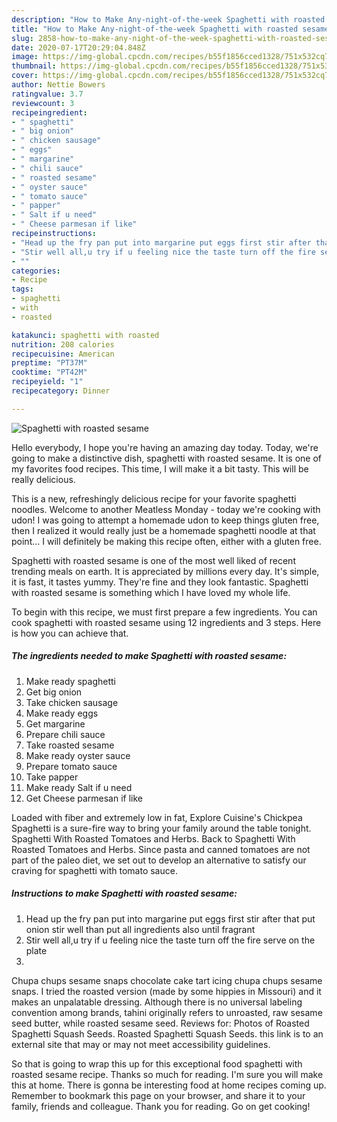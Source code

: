 ```yaml
---
description: "How to Make Any-night-of-the-week Spaghetti with roasted sesame"
title: "How to Make Any-night-of-the-week Spaghetti with roasted sesame"
slug: 2858-how-to-make-any-night-of-the-week-spaghetti-with-roasted-sesame
date: 2020-07-17T20:29:04.848Z
image: https://img-global.cpcdn.com/recipes/b55f1856cced1328/751x532cq70/spaghetti-with-roasted-sesame-recipe-main-photo.jpg
thumbnail: https://img-global.cpcdn.com/recipes/b55f1856cced1328/751x532cq70/spaghetti-with-roasted-sesame-recipe-main-photo.jpg
cover: https://img-global.cpcdn.com/recipes/b55f1856cced1328/751x532cq70/spaghetti-with-roasted-sesame-recipe-main-photo.jpg
author: Nettie Bowers
ratingvalue: 3.7
reviewcount: 3
recipeingredient:
- " spaghetti"
- " big onion"
- " chicken sausage"
- " eggs"
- " margarine"
- " chili sauce"
- " roasted sesame"
- " oyster sauce"
- " tomato sauce"
- " papper"
- " Salt if u need"
- " Cheese parmesan if like"
recipeinstructions:
- "Head up the fry pan put into margarine put eggs first stir after that put onion stir well than put all ingredients also until fragrant"
- "Stir well all,u try if u feeling nice the taste turn off the fire serve on the plate"
- ""
categories:
- Recipe
tags:
- spaghetti
- with
- roasted

katakunci: spaghetti with roasted 
nutrition: 208 calories
recipecuisine: American
preptime: "PT37M"
cooktime: "PT42M"
recipeyield: "1"
recipecategory: Dinner

---
```



![Spaghetti with roasted sesame](https://img-global.cpcdn.com/recipes/b55f1856cced1328/751x532cq70/spaghetti-with-roasted-sesame-recipe-main-photo.jpg)

Hello everybody, I hope you're having an amazing day today. Today, we're going to make a distinctive dish, spaghetti with roasted sesame. It is one of my favorites food recipes. This time, I will make it a bit tasty. This will be really delicious.

This is a new, refreshingly delicious recipe for your favorite spaghetti noodles. Welcome to another Meatless Monday - today we&#39;re cooking with udon! I was going to attempt a homemade udon to keep things gluten free, then I realized it would really just be a homemade spaghetti noodle at that point… I will definitely be making this recipe often, either with a gluten free.

Spaghetti with roasted sesame is one of the most well liked of recent trending meals on earth. It is appreciated by millions every day. It's simple, it is fast, it tastes yummy. They're fine and they look fantastic. Spaghetti with roasted sesame is something which I have loved my whole life.


To begin with this recipe, we must first prepare a few ingredients. You can cook spaghetti with roasted sesame using 12 ingredients and 3 steps. Here is how you can achieve that.

<!--inarticleads1-->

##### The ingredients needed to make Spaghetti with roasted sesame:

1. Make ready  spaghetti
1. Get  big onion
1. Take  chicken sausage
1. Make ready  eggs
1. Get  margarine
1. Prepare  chili sauce
1. Take  roasted sesame
1. Make ready  oyster sauce
1. Prepare  tomato sauce
1. Take  papper
1. Make ready  Salt if u need
1. Get  Cheese parmesan if like


Loaded with fiber and extremely low in fat, Explore Cuisine&#39;s Chickpea Spaghetti is a sure-fire way to bring your family around the table tonight. Spaghetti With Roasted Tomatoes and Herbs. Back to Spaghetti With Roasted Tomatoes and Herbs. Since pasta and canned tomatoes are not part of the paleo diet, we set out to develop an alternative to satisfy our craving for spaghetti with tomato sauce. 

<!--inarticleads2-->

##### Instructions to make Spaghetti with roasted sesame:

1. Head up the fry pan put into margarine put eggs first stir after that put onion stir well than put all ingredients also until fragrant
1. Stir well all,u try if u feeling nice the taste turn off the fire serve on the plate
1. 


Chupa chups sesame snaps chocolate cake tart icing chupa chups sesame snaps. I tried the roasted version (made by some hippies in Missouri) and it makes an unpalatable dressing. Although there is no universal labeling convention among brands, tahini originally refers to unroasted, raw sesame seed butter, while roasted sesame seed. Reviews for: Photos of Roasted Spaghetti Squash Seeds. Roasted Spaghetti Squash Seeds. this link is to an external site that may or may not meet accessibility guidelines. 

So that is going to wrap this up for this exceptional food spaghetti with roasted sesame recipe. Thanks so much for reading. I'm sure you will make this at home. There is gonna be interesting food at home recipes coming up. Remember to bookmark this page on your browser, and share it to your family, friends and colleague. Thank you for reading. Go on get cooking!
